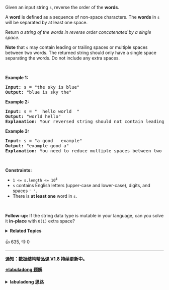 <p>Given an input string <code>s</code>, reverse the order of the <strong>words</strong>.</p>

<p>A <strong>word</strong> is defined as a sequence of non-space characters. The <strong>words</strong> in <code>s</code> will be separated by at least one space.</p>

<p>Return <em>a string of the words in reverse order concatenated by a single space.</em></p>

<p><b>Note</b> that <code>s</code> may contain leading or trailing spaces or multiple spaces between two words. The returned string should only have a single space separating the words. Do not include any extra spaces.</p>

<p>&nbsp;</p>
<p><strong>Example 1:</strong></p>

<pre>
<strong>Input:</strong> s = &quot;the sky is blue&quot;
<strong>Output:</strong> &quot;blue is sky the&quot;
</pre>

<p><strong>Example 2:</strong></p>

<pre>
<strong>Input:</strong> s = &quot;  hello world  &quot;
<strong>Output:</strong> &quot;world hello&quot;
<strong>Explanation:</strong> Your reversed string should not contain leading or trailing spaces.
</pre>

<p><strong>Example 3:</strong></p>

<pre>
<strong>Input:</strong> s = &quot;a good   example&quot;
<strong>Output:</strong> &quot;example good a&quot;
<strong>Explanation:</strong> You need to reduce multiple spaces between two words to a single space in the reversed string.
</pre>

<p>&nbsp;</p>
<p><strong>Constraints:</strong></p>

<ul>
	<li><code>1 &lt;= s.length &lt;= 10<sup>4</sup></code></li>
	<li><code>s</code> contains English letters (upper-case and lower-case), digits, and spaces <code>&#39; &#39;</code>.</li>
	<li>There is <strong>at least one</strong> word in <code>s</code>.</li>
</ul>

<p>&nbsp;</p>
<p><b data-stringify-type="bold">Follow-up:&nbsp;</b>If the string data type is mutable in your language, can&nbsp;you solve it&nbsp;<b data-stringify-type="bold">in-place</b>&nbsp;with&nbsp;<code data-stringify-type="code">O(1)</code>&nbsp;extra space?</p>
<details><summary><strong>Related Topics</strong></summary>双指针 | 字符串</details><br>

<div>👍 635, 👎 0</div>

<div id="labuladong"><hr>

**通知：[数据结构精品课 V1.8](https://aep.h5.xeknow.com/s/1XJHEO) 持续更新中。**



<p><strong><a href="https://labuladong.github.io/article?qno=151" target="_blank">⭐️labuladong 题解</a></strong></p>
<details><summary><strong>labuladong 思路</strong></summary>

## 基本思路

常规方法是用类似 `split` 再 `reverse` 最后 `join` 的方法得到结果，但更巧妙的方法是我在 [二维数组的花式遍历](https://labuladong.github.io/article/fname.html?fname=花式遍历) 中讲到的：**先把整个字符串进行翻转，再把每个单词中的字母翻转**。

比如说，给你输入这样一个字符串：

```shell
s = "hello world labuladong"
```

那么我们先将整个字符串 `s` 反转：

```shell
s = "gnodalubal dlrow olleh"
```

**然后将每个单词分别反转**：

```shell
s = "labuladong world hello"
```

这样，就实现了原地反转所有单词顺序的目的。

整体的思路应该不难，就是细节比较恶心，直接看我写的代码吧。

**详细题解：[二维数组的花式遍历技巧](https://labuladong.github.io/article/fname.html?fname=花式遍历)**

**标签：字符串，[数组双指针](https://mp.weixin.qq.com/mp/appmsgalbum?__biz=MzAxODQxMDM0Mw==&action=getalbum&album_id=2120601117519675393)**

## 解法代码

```java
class Solution {
    public String reverseWords(String s) {
        StringBuilder sb = new StringBuilder();
        // 先清洗一下数据，把多于的空格都删掉
        for (int i = 0; i < s.length(); i++) {
            char c = s.charAt(i);
            if (c != ' ') {
                // 单词中的字母/数字
                sb.append(c);
            } else if (!sb.isEmpty() && sb.charAt(sb.length() - 1) != ' ') {
                // 单词之间保留一个空格
                sb.append(' ');
            }
        }
        // 末尾如果有空格，清除之
        if (sb.charAt(sb.length() - 1) == ' ') {
            sb.deleteCharAt(sb.length() - 1);
        }

        // 清洗之后的字符串
        char[] chars = sb.toString().toCharArray();
        int n = chars.length;
        // 进行单词的翻转，先整体翻转
        reverse(chars, 0, n - 1);
        // 再把每个单词翻转
        for (int i = 0; i < n; ) {
            for (int j = i; j < n; j++) {
                if (j + 1 == n || chars[j + 1] == ' ') {
                    // chars[i..j] 是一个单词，翻转之
                    reverse(chars, i, j);
                    // 把 i 置为下一个单词的首字母
                    i = j + 2;
                    break;
                }
            }
        }
        // 最后得到题目想要的结果
        return new String(chars);
    }

    // 翻转 arr[i..j]
    void reverse(char[] arr, int i, int j) {
        while (i < j) {
            char temp = arr[i];
            arr[i] = arr[j];
            arr[j] = temp;
            i++;
            j--;
        }
    }
}
```

**类似题目**：
  - [1260. 二维网格迁移 🟢](/problems/shift-2d-grid)
  - [48. 旋转图像 🟠](/problems/rotate-image)
  - [54. 螺旋矩阵 🟠](/problems/spiral-matrix)
  - [59. 螺旋矩阵 II 🟠](/problems/spiral-matrix-ii)
  - [剑指 Offer 29. 顺时针打印矩阵 🟢](/problems/shun-shi-zhen-da-yin-ju-zhen-lcof)

</details>
</div>



